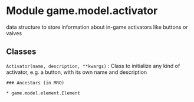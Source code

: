 Module game.model.activator
===========================
data structure to store information about in-game activators like buttons or valves

Classes
-------

`Activator(name, description, **kwargs)`
:   Class to initialize any kind of activator, e.g. a button, with its own name and description

    ### Ancestors (in MRO)

    * game.model.element.Element